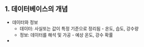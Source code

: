 ## 1. 데이터베이스의 개념

- 데이터와 정보
	- 데이터: 사실또는 값이 특정 기준으로 정리됨  - 온도, 습도, 강수량
	- 정보: 데이터를 해석 및 가공 - 예상 온도, 강수 확률
- 